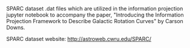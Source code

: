 SPARC dataset .dat files which are utilized in the information projection jupyter notebook to accompany the paper, "Introducing the Information Projection
Framework to Describe Galactic Rotation Curves" by Carson Downs.

SPARC dataset website: http://astroweb.cwru.edu/SPARC/
